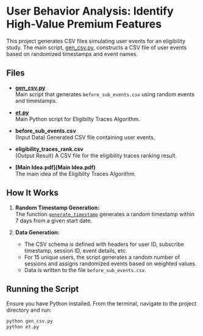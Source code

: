 # User Behavior Analysis: Identify High-Value Premium Features

This project generates CSV files simulating user events for an eligibility study. The main script, [gen_csv.py](gen_csv.py), constructs a CSV file of user events based on randomized timestamps and event names.

## Files

- **[gen_csv.py](gen_csv.py)**  
  Main script that generates `before_sub_events.csv` using random events and timestamps.

- **[et.py]((gen_csv.py))**  
  Main Python script for Eligibilty Traces Algorithm.

- **before_sub_events.csv**  
  (Input Data) Generated CSV file containing user events.

- **eligibility_traces_rank.csv**  
  (Output Result) A CSV file for the eligibility traces ranking result.

- **[Main Idea.pdf](Main Idea.pdf)**  
  The main idea of the Eligiblity Traces Algorithm.

## How It Works

1. **Random Timestamp Generation:**  
   The function [`generate_timestamp`](gen_csv.py) generates a random timestamp within 7 days from a given start date.

2. **Data Generation:**  
   - The CSV schema is defined with headers for user ID, subscribe timestamp, session ID, event details, etc.  
   - For 15 unique users, the script generates a random number of sessions and assigns randomized events based on weighted values.  
   - Data is written to the file `before_sub_events.csv`.

## Running the Script

Ensure you have Python installed. From the terminal, navigate to the project directory and run:

```sh
python gen_csv.py
python et.py
